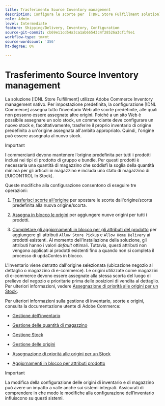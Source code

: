 ```yaml
---
title: Trasferimento Source Inventory management
description: Configura le scorte per  [!DNL Store Fulfillment solution]  con Adobe Commerce Inventory management. Impostare un nuovo magazzino e trasferirlo al di fuori del magazzino predefinito in modo da poterlo assegnare alle origini configurate per abilitare le funzionalità di prelievo del magazzino richieste dalla soluzione di evasione del magazzino.
role: Admin
level: Intermediate
feature: Shipping/Delivery, Inventory, Configuration
source-git-commit: cb69e11cd54a3ca1ab66543c4f28526a3cf1f9e1
workflow-type: tm+mt
source-wordcount: '356'
ht-degree: 0%

---
```



# Trasferimento Source Inventory management

La soluzione [!DNL Store Fulfillment] utilizza Adobe Commerce Inventory management nativo. Per impostazione predefinita, la configurazione [!DNL Commerce] assegna tutto l&#39;inventario Web alle scorte predefinite, alle quali non possono essere assegnate altre origini. Poiché a un sito Web è possibile assegnare un solo stock, un commerciante deve configurare un nuovo stock e, facoltativamente, trasferire il proprio inventario di origine predefinito a un&#39;origine assegnata all&#39;ambito appropriato. Quindi, l&#39;origine può essere assegnata al nuovo stock.

>[!IMPORTANT]
>
>I commercianti devono mantenere l’origine predefinita per tutti i prodotti inclusi nei tipi di prodotto di gruppo e bundle. Per questi prodotti è necessaria una quantità di magazzino che soddisfi la soglia della quantità minima per gli articoli in magazzino e includa uno stato di magazzino di [!UICONTROL In Stock].

Queste modifiche alla configurazione consentono di eseguire tre operazioni:

1. [Trasferisci scorte all&#39;origine](https://experienceleague.adobe.com/it/docs/commerce-admin/inventory/quantities/inventory-transfer) per spostare le scorte dall&#39;origine/scorta predefinita alla nuova origine/scorta.

1. [Assegna in blocco le origini](https://experienceleague.adobe.com/it/docs/commerce-admin/inventory/quantities/bulk-assignment) per aggiungere nuove origini per tutti i prodotti.

1. [Completare gli aggiornamenti in blocco per gli attributi del prodotto](https://experienceleague.adobe.com/it/docs/commerce-admin/catalog/product-attributes/create/bulk-product-attribute-update) per aggiungere gli attributi `Allow Store Pickup` e `Allow Home Delivery` ai prodotti esistenti. Al momento dell&#39;installazione della soluzione, gli attributi hanno i valori *default* ottimali. Tuttavia, questi attributi non vengono applicati ai prodotti esistenti fino a quando non si completa il processo di updaContes in blocco.

L&#39;inventario viene detratto dall&#39;origine selezionata (ubicazione negozio al dettaglio o magazzino di e-commerce). Le origini utilizzate come magazzini di e-commerce devono essere assegnate alla stessa scorta del luogo di prelievo del negozio e prioritarie prima delle posizioni di vendita al dettaglio. Per ulteriori informazioni, vedere [Assegnazione di priorità alle origini per un Stock](https://experienceleague.adobe.com/it/docs/commerce-admin/inventory/stocks/stocks-prioritize-sources).

Per ulteriori informazioni sulla gestione di inventario, scorte e origini, consulta la documentazione utente di Adobe Commerce:

- [Gestione dell&#39;inventario](https://experienceleague.adobe.com/it/docs/commerce-admin/inventory/introduction)

- [Gestione delle quantità di magazzino](https://experienceleague.adobe.com/it/docs/commerce-admin/inventory/quantities/quantities-manage)

- [Gestione Stock](https://experienceleague.adobe.com/it/docs/commerce-admin/inventory/stocks/stocks-manage)

- [Gestione delle origini](https://experienceleague.adobe.com/it/docs/commerce-admin/inventory/sources/sources-manage)

- [Assegnazione di priorità alle origini per un Stock](https://experienceleague.adobe.com/it/docs/commerce-admin/inventory/stocks/stocks-prioritize-sources)

- [Aggiornamenti in blocco per attributi prodotto](https://experienceleague.adobe.com/it/docs/commerce-admin/catalog/product-attributes/create/bulk-product-attribute-update)


>[!IMPORTANT]
>
>La modifica della configurazione delle origini di inventario e di magazzino può avere un impatto a valle anche sui sistemi integrati. Assicurati di comprendere in che modo le modifiche alla configurazione dell’inventario influiscono su questi sistemi.
